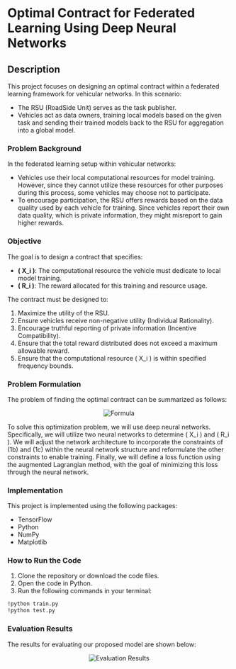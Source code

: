 # Optimal Contract for Federated Learning Using Deep Neural Networks

## Description

This project focuses on designing an optimal contract within a federated learning framework for vehicular networks. In this scenario:

- The RSU (RoadSide Unit) serves as the task publisher.
- Vehicles act as data owners, training local models based on the given task and sending their trained models back to the RSU for aggregation into a global model.

### Problem Background

In the federated learning setup within vehicular networks:

- Vehicles use their local computational resources for model training. However, since they cannot utilize these resources for other purposes during this process, some vehicles may choose not to participate.
- To encourage participation, the RSU offers rewards based on the data quality used by each vehicle for training. Since vehicles report their own data quality, which is private information, they might misreport to gain higher rewards.

### Objective

The goal is to design a contract that specifies:

- **\( X_i \)**: The computational resource the vehicle must dedicate to local model training.
- **\( R_i \)**: The reward allocated for this training and resource usage.

The contract must be designed to:

1. Maximize the utility of the RSU.
2. Ensure vehicles receive non-negative utility (Individual Rationality).
3. Encourage truthful reporting of private information (Incentive Compatibility).
4. Ensure that the total reward distributed does not exceed a maximum allowable reward.
5. Ensure that the computational resource \( X_i \) is within specified frequency bounds.

### Problem Formulation

The problem of finding the optimal contract can be summarized as follows:

<p align="center">
  <img src="https://quicklatex.com/cache3/85/ql_00035d45896495eca030c03f58e75e85_l3.png" alt="Formula">
</p>

To solve this optimization problem, we will use deep neural networks. Specifically, we will utilize two neural networks to determine \( X_i \) and \( R_i \). We will adjust the network architecture to incorporate the constraints of (1b) and (1c) within the neural network structure and reformulate the other constraints to enable training. Finally, we will define a loss function using the augmented Lagrangian method, with the goal of minimizing this loss through the neural network.

### Implementation

This project is implemented using the following packages:

- TensorFlow
- Python
- NumPy
- Matplotlib

### How to Run the Code

1. Clone the repository or download the code files.
2. Open the code in Python.
3. Run the following commands in your terminal:

```bash
!python train.py
!python test.py
```
### Evaluation Results

The results for evaluating our proposed model are shown below:

<p align="center">
  <img src="path/to/your/image.png" alt="Evaluation Results">
</p>
